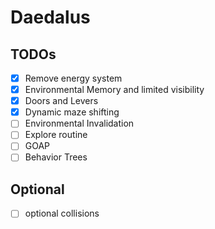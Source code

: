 # Daedalus

## TODOs

- [x] Remove energy system
- [x] Environmental Memory and limited visibility
- [x] Doors and Levers
- [x] Dynamic maze shifting
- [ ] Environmental Invalidation
- [ ] Explore routine
- [ ] GOAP
- [ ] Behavior Trees

## Optional

- [ ] optional collisions

